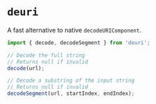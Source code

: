 # `deuri`
A fast alternative to native `decodeURIComponent`.

```ts
import { decode, decodeSegment } from 'deuri';

// Decode the full string
// Returns null if invalid
decode(url);

// Decode a substring of the input string
// Returns null if invalid
decodeSegment(url, startIndex, endIndex);
```
